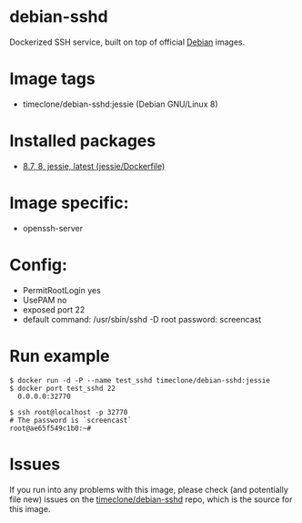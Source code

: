 # debian-sshd
Dockerized SSH service, built on top of official [Debian](https://hub.docker.com/_/debian/) images.

# Image tags
* timeclone/debian-sshd:jessie (Debian GNU/Linux 8)

# Installed packages
* [8.7, 8, jessie, latest (jessie/Dockerfile)](https://github.com/tianon/docker-brew-debian/blob/e8131d071a42b8e88cabbb0aa33023c7b66b7b93/jessie/Dockerfile)

# Image specific:
* openssh-server

# Config:
* PermitRootLogin yes
* UsePAM no
* exposed port 22
* default command: /usr/sbin/sshd -D
root password: screencast

# Run example
```console
$ docker run -d -P --name test_sshd timeclone/debian-sshd:jessie
$ docker port test_sshd 22
  0.0.0.0:32770

$ ssh root@localhost -p 32770
# The password is `screencast`
root@ae65f549c1b0:~#
```

# Issues
If you run into any problems with this image, please check (and potentially file new) issues on the [timeclone/debian-sshd](https://github.com/thinegan/debian-sshd) repo, which is the source for this image.

